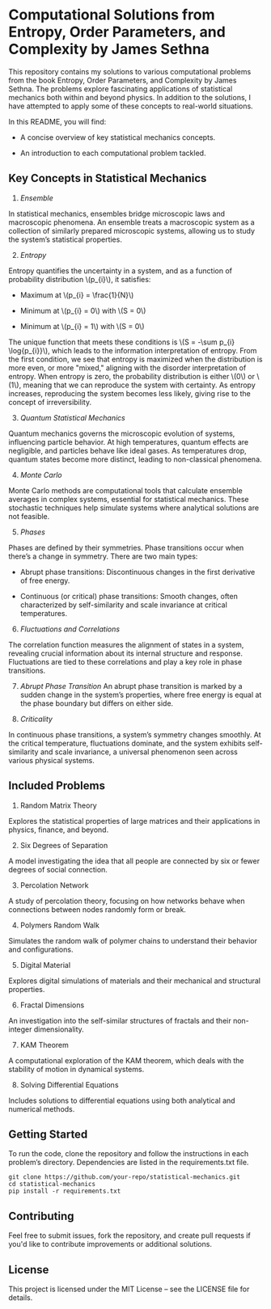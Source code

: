 # Computational Solutions from Entropy, Order Parameters, and Complexity by James Sethna

This repository contains my solutions to various computational problems from the book Entropy, Order Parameters, and Complexity by James Sethna. The problems explore fascinating applications of statistical mechanics both within and beyond physics. In addition to the solutions, I have attempted to apply some of these concepts to real-world situations.

In this README, you will find:
- A concise overview of key statistical mechanics concepts.

- An introduction to each computational problem tackled.



## Key Concepts in Statistical Mechanics

1. *Ensemble*

In statistical mechanics, ensembles bridge microscopic laws and macroscopic phenomena. An ensemble treats a macroscopic system as a collection of similarly prepared microscopic systems, allowing us to study the system’s statistical properties.

2. *Entropy*

Entropy quantifies the uncertainty in a system, and as a function of probability distribution \\(p_{i}\\), it satisfies:

- Maximum at \\(p_{i} = \frac{1}{N}\\)

- Minimum at \\(p_{i} = 0\\) with \\(S = 0\\)

- Minimum at \\(p_{i} = 1\\) with \\(S = 0\\)

  
The unique function that meets these conditions is \\(S = -\sum p_{i} \log{p_{i}}\\), which leads to the information interpretation of entropy. From the first condition, we see that entropy is maximized when the distribution is more even, or more "mixed," aligning with the disorder interpretation of entropy. When entropy is zero, the probability distribution is either \\(0\\) or \\(1\\), meaning that we can reproduce the system with certainty. As entropy increases, reproducing the system becomes less likely, giving rise to the concept of irreversibility.

3. *Quantum Statistical Mechanics*

Quantum mechanics governs the microscopic evolution of systems, influencing particle behavior. At high temperatures, quantum effects are negligible, and particles behave like ideal gases. As temperatures drop, quantum states become more distinct, leading to non-classical phenomena.

4. *Monte Carlo*

Monte Carlo methods are computational tools that calculate ensemble averages in complex systems, essential for statistical mechanics. These stochastic techniques help simulate systems where analytical solutions are not feasible.

5. *Phases*

Phases are defined by their symmetries. Phase transitions occur when there’s a change in symmetry. There are two main types:

-  Abrupt phase transitions: Discontinuous changes in the first derivative of free energy.

- Continuous (or critical) phase transitions: Smooth changes, often characterized by self-similarity and scale invariance at critical temperatures.

6. *Fluctuations and Correlations*

The correlation function measures the alignment of states in a system, revealing crucial information about its internal structure and response. Fluctuations are tied to these correlations and play a key role in phase transitions.

7. *Abrupt Phase Transition*
An abrupt phase transition is marked by a sudden change in the system’s properties, where free energy is equal at the phase boundary but differs on either side.

8. *Criticality*

In continuous phase transitions, a system’s symmetry changes smoothly. At the critical temperature, fluctuations dominate, and the system exhibits self-similarity and scale invariance, a universal phenomenon seen across various physical systems.

## Included Problems

1. Random Matrix Theory


Explores the statistical properties of large matrices and their applications in physics, finance, and beyond.

2. Six Degrees of Separation


A model investigating the idea that all people are connected by six or fewer degrees of social connection.

3. Percolation Network


A study of percolation theory, focusing on how networks behave when connections between nodes randomly form or break.

4. Polymers Random Walk


Simulates the random walk of polymer chains to understand their behavior and configurations.

5. Digital Material


Explores digital simulations of materials and their mechanical and structural properties.

6. Fractal Dimensions


An investigation into the self-similar structures of fractals and their non-integer dimensionality.

7. KAM Theorem


A computational exploration of the KAM theorem, which deals with the stability of motion in dynamical systems.

8. Solving Differential Equations


Includes solutions to differential equations using both analytical and numerical methods.

## Getting Started
To run the code, clone the repository and follow the instructions in each problem’s directory. Dependencies are listed in the requirements.txt file.

    git clone https://github.com/your-repo/statistical-mechanics.git
    cd statistical-mechanics
    pip install -r requirements.txt

## Contributing
Feel free to submit issues, fork the repository, and create pull requests if you'd like to contribute improvements or additional solutions.

## License
This project is licensed under the MIT License – see the LICENSE file for details.
